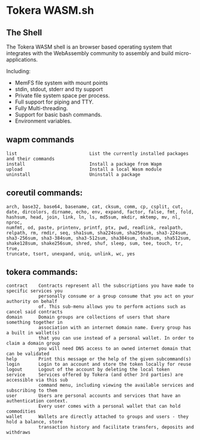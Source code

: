 # Tokera WASM.sh

## The Shell

The Tokera WASM shell is an browser based operating system that integrates
with the WebAssembly community to assembly and build micro-applications.

Including:
- MemFS file system with mount points
- stdin, stdout, stderr and tty support
- Private file system space per process.
- Full support for piping and TTY.
- Fully Multi-threading.
- Support for basic bash commands.
- Environment variables.

## wapm commands

    list                           List the currently installed packages and their commands
    install                        Install a package from Wapm
    upload                         Install a local Wasm module
    uninstall                      Uninstall a package

## coreutil commands:

    arch, base32, base64, basename, cat, cksum, comm, cp, csplit, cut,
    date, dircolors, dirname, echo, env, expand, factor, false, fmt, fold,
    hashsum, head, join, link, ln, ls, md5sum, mkdir, mktemp, mv, nl, nproc,
    numfmt, od, paste, printenv, printf, ptx, pwd, readlink, realpath,
    relpath, rm, rmdir, seq, sha1sum, sha224sum, sha256sum, sha3-224sum,
    sha3-256sum, sha3-384sum, sha3-512sum, sha384sum, sha3sum, sha512sum,
    shake128sum, shake256sum, shred, shuf, sleep, sum, tee, touch, tr, true,
    truncate, tsort, unexpand, uniq, unlink, wc, yes
    
## tokera commands:

    contract    Contracts represent all the subscriptions you have made to specific services you
                personally consume or a group consume that you act on your authority on behalf
                of. This sub-menu allows you to perform actions such as cancel said contracts
    domain      Domain groups are collections of users that share something together in
                association with an internet domain name. Every group has a built in wallet(s)
                that you can use instead of a personal wallet. In order to claim a domain group
                you will need DNS access to an owned internet domain that can be validated
    help        Print this message or the help of the given subcommand(s)
    login       Login to an account and store the token locally for reuse
    logout      Logout of the account by deleting the local token
    service     Services offered by Tokera (and other 3rd parties) are accessible via this sub
                command menu, including viewing the available services and subscribing to them
    user        Users are personal accounts and services that have an authentication context.
                Every user comes with a personal wallet that can hold commodities
    wallet      Wallets are directly attached to groups and users - they hold a balance, store
                transaction history and facilitate transfers, deposits and withdraws